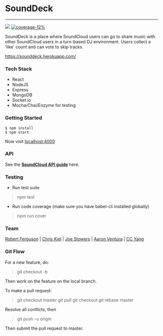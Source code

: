 # SoundDeck
---
[<img src="https://travis-ci.org/SoundlyEnthused/SoundDeck.svg?branch=master"/>](https://travis-ci.org//SoundlyEnthused/SoundDeck.svg?branch=master)
[![coverage-12%](http://img.shields.io/badge/coverage-12%-brightgreen.svg?style=flat)]()


SoundDeck is a place where SoundCloud users can go to share music with other SoundCloud users in a turn-based DJ environment. Users collect a 'like' count and can vote to skip tracks.

https://sounddeck.herokuapp.com/

### Tech Stack

- React
- NodeJS
- Express
- MongoDB
- Socket.io
- Mocha/Chai/Enzyme for testing

### Getting Started
```
$ npm install
$ npm start
```
Now visit [localhost:4000](http://localhost:4000/)

### API

See the [**SoundCloud API guide**](https://developers.soundcloud.com/docs/api/guide) here.

### Testing

- Run test suite
> npm test

- Run code coverage (make sure you have babel-cli installed globally)
> npm run cover

### Team

[Robert Ferguson](https://github.com/rewfergu) |
[Chris Kiel](https://github.com/no-fi) |
[Joe Stowers](https://github.com/jstowers) |
[Aaron Ventura](https://github.com/Macabre1) |
[CC Yang](https://github.com/siliconion)

### Git Flow

For a new feature, do:
> git checkout -b <featureName>

Then work on the feature on the local branch.

To make a pull request:
> git checkout master
> git pull
> git checkout <featureName>
> git rebase master

Resolve all conflicts, then
> git push -u origin <featureName>

Then submit the pull request to master.

